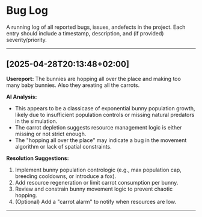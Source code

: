 # Bug Log

A running log of all reported bugs, issues, andefects in the project. Each entry should include a timestamp, description, and (if provided) severity/priority.

---

## [2025-04-28T20:13:48+02:00]
**Usereport:**
The bunnies are hopping all over the place and making too many baby bunnies. Also they areating all the carrots.

**AI Analysis:**
- This appears to be a classicase of exponential bunny population growth, likely due to insufficient population controls or missing natural predators in the simulation.
- The carrot depletion suggests resource management logic is either missing or not strict enough.
- The "hopping all over the place" may indicate a bug in the movement algorithm or lack of spatial constraints.

**Resolution Suggestions:**
1. Implement bunny population contrologic (e.g., max population cap, breeding cooldowns, or introduce a fox).
2. Add resource regeneration or limit carrot consumption per bunny.
3. Review and constrain bunny movement logic to prevent chaotic hopping.
4. (Optional) Add a "carrot alarm" to notify when resources are low.

---



